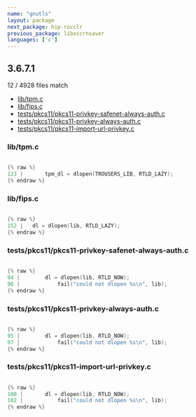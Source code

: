 ```yaml
---
name: "gnutls"
layout: package
next_package: hip-rocclr
previous_package: libxscrnsaver
languages: ['c']
---
```

## 3.6.7.1
12 / 4928 files match

 - [lib/tpm.c](#libtpmc)
 - [lib/fips.c](#libfipsc)
 - [tests/pkcs11/pkcs11-privkey-safenet-always-auth.c](#testspkcs11pkcs11-privkey-safenet-always-authc)
 - [tests/pkcs11/pkcs11-privkey-always-auth.c](#testspkcs11pkcs11-privkey-always-authc)
 - [tests/pkcs11/pkcs11-import-url-privkey.c](#testspkcs11pkcs11-import-url-privkeyc)

### lib/tpm.c

```c

{% raw %}
123 | 		tpm_dl = dlopen(TROUSERS_LIB, RTLD_LAZY);
{% endraw %}

```
### lib/fips.c

```c

{% raw %}
152 | 	dl = dlopen(lib, RTLD_LAZY);
{% endraw %}

```
### tests/pkcs11/pkcs11-privkey-safenet-always-auth.c

```c

{% raw %}
94 | 		dl = dlopen(lib, RTLD_NOW);
96 | 			fail("could not dlopen %s\n", lib);
{% endraw %}

```
### tests/pkcs11/pkcs11-privkey-always-auth.c

```c

{% raw %}
95 | 		dl = dlopen(lib, RTLD_NOW);
97 | 			fail("could not dlopen %s\n", lib);
{% endraw %}

```
### tests/pkcs11/pkcs11-import-url-privkey.c

```c

{% raw %}
100 | 		dl = dlopen(lib, RTLD_NOW);
102 | 			fail("could not dlopen %s\n", lib);
{% endraw %}

```